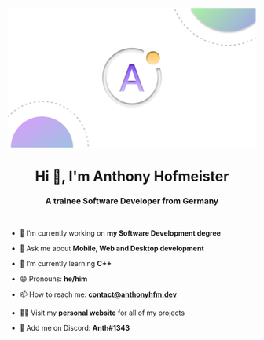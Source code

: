 <div align="center">
  <a>
    <img src="https://github.com/anthonyhfm/anthonyhfm/raw/code/logo.svg">
  </a>
</div>

<h1 align="center">Hi 👋, I'm Anthony Hofmeister</h1>
<h3 align="center">A trainee Software Developer from Germany</h3>
&nbsp;

- 🔭 I’m currently working on **my Software Development degree**

- 💬 Ask me about **Mobile, Web and Desktop development**

- 🌱 I’m currently learning **C++**

- 😄 Pronouns: **he/him**

- 📫 How to reach me: **contact@anthonyhfm.dev**

- 👨‍💻 Visit my **<a href="https://anthonyhfm.dev">personal website</a>** for all of my projects

- 💬 Add me on Discord: **Anth#1343**
